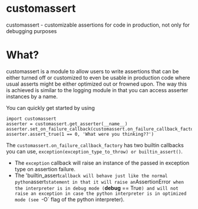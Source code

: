 customassert
====

customassert - customizable assertions for code in production, not only for debugging purposes

# What?

customassert is a module to allow users to write assertions that can be either turned off or customized to even be usable in production code where usual asserts might be either optimized out or frowned upon.
The way this is achieved is similar to the logging module in that you can access asserter instances by a name.

You can quickly get started by using 
```
import customassert
asserter = customassert.get_asserter(__name__)
asserter.set_on_failure_callback(customassert.on_failure_callback_factory.exception(ValueError))
asserter.assert_true(1 == 0, 'What were you thinking??')
```

The `customassert.on_failure_callback_factory` has two builtin callbacks you can use,
`exception(exception_type_to_throw) or builtin_assert()`. 

- The `exception` callback will raise an instance of the passed in exception type on assertion failure. 
- The 'builtin_assert` callback will behave just like the normal python `assert` statement in that it will raise an `AssertionError` when the interpreter is in debug mode (`__debug__ == True`) and will not
raise an exception in case the python interpreter is in optimized mode (see `-O` flag of the python interpreter).